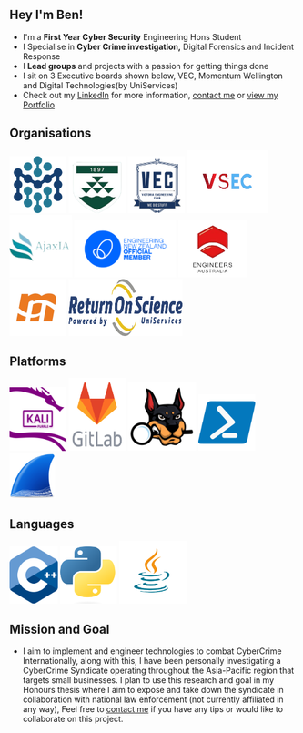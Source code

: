 ## Hey I'm Ben!

- I'm a **First Year Cyber Security** Engineering Hons Student 
- I Specialise in **Cyber Crime investigation,** Digital Forensics and Incident Response
- I **Lead groups** and projects with a passion for getting things done
- I sit on 3 Executive boards shown below, VEC, Momentum Wellington and Digital Technologies(by UniServices) 
- Check out my [LinkedIn](https://www.linkedin.com/in/ben-vandw/) for more information, [contact me](contact@greenbeanie.com) or [view my Portfolio](https://www.greenbeanie.dev/)

## Organisations
<p align="left">
  <img src="/imgs/Orgs/Macdiarmid.png" alt="Macdiarmid logo" height="100" width="100" />
  <img src="/imgs/Orgs/VUW.png" alt="VUW Logo" height="100" width="100" />
  <img src="/imgs/Orgs/VEC.png" alt="VEC logo" height="100" width="100" />
  <img src="/imgs/Orgs/VSEC.png" alt="VSEC logo" height="110" width="142" />
  <img src="/imgs/Orgs/AjaxIA.png" alt="ajaxia logo" height="110" width="110" />
  <img src="/imgs/Orgs/EngNZ.png" alt="Engineering NZ logo" height="100" width="179" />
   <img src="/imgs/Orgs/EA.png" alt="Engineers Australia logo" height="100" width="120" />
  <img src="/imgs/Orgs/Momentum.png" alt="Momentum logo" height="100" width="100" />
  <img src="/imgs/Orgs/ROS.png" alt="Return on Science Digital Technologies logo" height="100" width="200" />
</p>

## Platforms
<p align="left">
  <img src="/imgs/Plats/KaliP" alt="Kali Purple logo" height="112" width="100" />
  <img src="/imgs/Plats/GitLab" alt="GitLab logo" height="128" width="100" />
  <img src="/imgs/Plats/autopsy-logo.svg" alt="Autopsy logo" height="120" width="120" />
  <img src="/imgs/Plats/Powershell" alt="Powershell logo" height="100" width="100" />
  <img src="/imgs/Plats/WireShark.png" alt="Wireshark logo" height="80" width="80" />
</p>

## Languages

<p align="left">
  <img src="/imgs/Lang/C++" alt="C++ logo" height="100" width="85" />
  <img src="/imgs/Lang/Python" alt="Python logo" height="100" width="100" />
  <img src="/imgs/Lang/Java" alt="Java Logo" height="110" width="120" />
</p>

## Mission and Goal
- I aim to implement and engineer technologies to combat CyberCrime Internationally, along with this, I have been personally investigating a CyberCrime Syndicate operating throughout the Asia-Pacific region that targets small businesses. I plan to use this research and goal in my Honours thesis where I aim to expose and take down the syndicate in collaboration with national law enforcement (not currently affiliated in any way), Feel free to [contact me](contact@greenbeanie.com) if you have any tips or would like to collaborate on this project.
